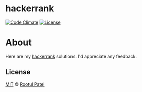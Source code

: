 # hackerrank

[![Code Climate](https://img.shields.io/codeclimate/github/rootulp/hackerrank.svg)](https://codeclimate.com/github/rootulp/hackerrank)
[![License](https://img.shields.io/:license-mit-blue.svg)](https://rootulp.mit-license.org)

# About

Here are my [hackerrank](https://www.hackerrank.com) solutions. I'd appreciate any feedback.

## License

[MIT](https://rootulp.mit-license.org/) © [Rootul Patel](https://rootulp.com)
